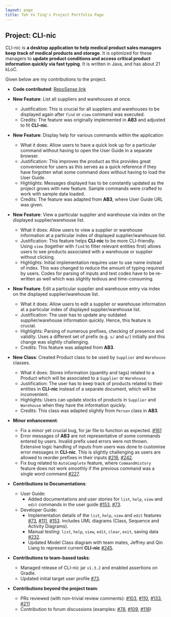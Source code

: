 ```yaml
---
layout: page
title: Toh Yu Ting's Project Portfolio Page
---
```


## Project: CLI-nic

 CLI-nic is **a desktop application to help medical product sales managers keep track of medical products and storage**. It is optimized for these managers to **update product conditions and access critical product information quickly via fast typing**. It is written in Java, and has about 21 kLoC.

Given below are my contributions to the project.

* **Code contributed**: [RepoSense link](https://nus-cs2103-ay2021s1.github.io/tp-dashboard/#breakdown=true&search=tohyuting&sort=groupTitle&sortWithin=title&since=2020-08-14&timeframe=commit&mergegroup=&groupSelect=groupByRepos&checkedFileTypes=docs~functional-code~test-code~other)

* **New Feature**: List all suppliers and warehouses at once.
  * Justification: This is crucial for all suppliers and warehouses to be displayed again after `find` or `view` command was executed.
  * Credits: The feature was originally implemented in **AB3** and adjusted to fit **CLI-nic**.

* **New Feature**: Display help for various commands within the application
  * What it does: Allow users to have a quick look up for a particular command without having to open the User Guide in a separate browser.
  * Justification: This improves the product as this provides great convenience for users as this serves as a quick reference if they have forgotten what some command does without having to load the User Guide.
  * Highlights: Messages displayed has to be constantly updated as the project grows with new feature. Sample commands were crafted to work with sample data loaded.
  * Credits: The feature was adapted from **AB3**, where User Guide URL was given.

* **New Feature**: View a particular supplier and warehouse via index on the displayed supplier/warehouse list.
  * What it does: Allow users to view a supplier or warehouse information at a particular index of displayed supplier/warehouse list.
  * Justification: This feature helps **CLI-nic** to be more CLI-friendly. Using `view` (together with `find` to filter relevant entities first) allows users to see products associated with a warehouse or supplier without clicking.
  * Highlights: Initial implementation requires user to use name instead of index. This was changed to reduce the amount of typing required by users. Codes for parsing of inputs and test codes have to be re-written as well which was slightly tedious and time-consuming.
  <div style="page-break-after: always;"></div>

* **New Feature**: Edit a particular supplier and warehouse entry via index on the displayed supplier/warehouse list.
    * What it does: Allow users to edit a supplier or warehouse information at a particular index of displayed supplier/warehouse list.
    * Justification: The user has to update any outdated supplier/warehouse information quickly. Hence, this feature is crucial.
    * Highlights: Parsing of numerous prefixes, checking of presence and validity. Uses a different set of prefix (e.g. `s/` and `w/`) initially and this change was slightly challenging.
    * Credits: This feature was adapted from **AB3**.

* **New Class**: Created Product class to be used by `Supplier` and `Warehouse` classes.
    * What it does: Stores information (quantity and tags) related to a Product which will be associated to a `Supplier` or `Warehouse`.
    * Justification: The user has to keep track of products related to their entities in **CLI-nic** instead of a separate document, which will be inconvenient.
    * Highlights: Users can update stocks of products in `Supplier` and `Warehouse` when they have the information quickly.
    * Credits: This class was adapted slightly from `Person` class in **AB3**.

* **Minor enhancement**:
  * Fix a minor yet crucial bug, for jar file to function as expected. [#161](https://github.com/AY2021S1-CS2103-W14-4/tp/pull/161)
  * Error messages of **AB3** are not representative of some commands entered by users. Invalid prefix used errors were not thrown. Extensive logic handling of inputs from users was done to customise error messages in **CLI-nic**. This is slightly challenging as users are allowed to reorder prefixes in their inputs [#216](https://github.com/AY2021S1-CS2103-W14-4/tp/pull/216), [#242](https://github.com/AY2021S1-CS2103-W14-4/tp/pull/242).
  * Fix bug related to `AutoComplete` feature, where `CommandHistory` feature does not work smoothly if the previous command was a single word command [#227](https://github.com/AY2021S1-CS2103-W14-4/tp/pull/227).

* **Contributions to Documentations**:
  * User Guide:
    * Added documentations and user stories for `list`, `help`, `view` and `edit` commands in the user guide [#153](https://github.com/AY2021S1-CS2103-W14-4/tp/pull/153/files), [#73](https://github.com/AY2021S1-CS2103-W14-4/tp/pull/73).
  * Developer Guide:
    * Implementation details of the `list`, `help`, `view` and `edit` features [#73](https://github.com/AY2021S1-CS2103-W14-4/tp/pull/73), [#111](https://github.com/AY2021S1-CS2103-W14-4/tp/pull/111/), [#153](https://github.com/AY2021S1-CS2103-W14-4/tp/pull/153). Includes UML diagrams (Class, Sequence and Activity Diagrams).
    * Manual testing: `list`, `help`, `view`, `edit`, `clear`, `exit`, saving data [#232](https://github.com/AY2021S1-CS2103-W14-4/tp/pull/232).
    * Updated Model Class diagram with team mates, Jeffrey and Qin Liang to represent current **CLI-nic** [#245](https://github.com/AY2021S1-CS2103-W14-4/tp/pull/245).

* **Contributions to team-based tasks**:
  * Managed release of CLI-nic jar `v1.3.2` and enabled assertions on Gradle.
  * Updated initial target user profile [#73](https://github.com/AY2021S1-CS2103-W14-4/tp/pull/73).

* **Contributions beyond the project team**:
  * PRs reviewed (with non-trivial review comments): [#103](https://github.com/AY2021S1-CS2103-W14-4/tp/pull/103#discussion_r502200542), [#110](https://github.com/AY2021S1-CS2103-W14-4/tp/pull/110#discussion_r502924200), [#133](https://github.com/AY2021S1-CS2103-W14-4/tp/pull/133#discussion_r508483009), [#211](https://github.com/AY2021S1-CS2103-W14-4/tp/pull/211#discussion_r515597848)
  * Contribution to forum discussions (examples: [#78](https://github.com/nus-cs2103-AY2021S1/forum/issues/78), [#109](https://github.com/nus-cs2103-AY2021S1/forum/issues/109), [#118](https://github.com/nus-cs2103-AY2021S1/forum/issues/118))
